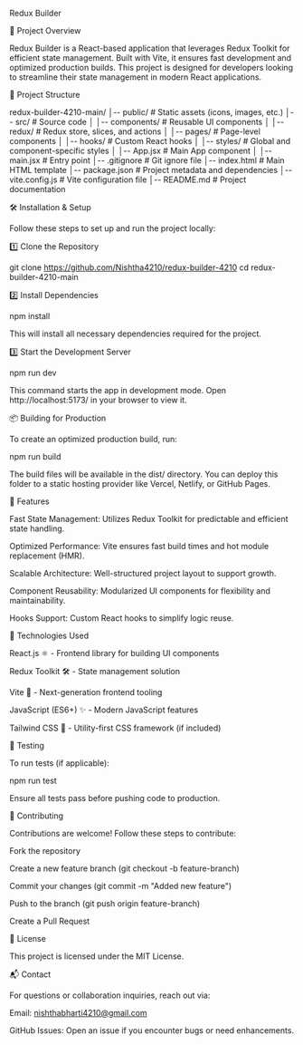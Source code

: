 Redux Builder

🚀 Project Overview

Redux Builder is a React-based application that leverages Redux Toolkit for efficient state management. Built with Vite, it ensures fast development and optimized production builds. This project is designed for developers looking to streamline their state management in modern React applications.

📂 Project Structure

redux-builder-4210-main/
│-- public/             # Static assets (icons, images, etc.)
│-- src/               # Source code
│   │-- components/    # Reusable UI components
│   │-- redux/         # Redux store, slices, and actions
│   │-- pages/         # Page-level components
│   │-- hooks/         # Custom React hooks
│   │-- styles/        # Global and component-specific styles
│   │-- App.jsx        # Main App component
│   │-- main.jsx       # Entry point
│-- .gitignore         # Git ignore file
│-- index.html         # Main HTML template
│-- package.json       # Project metadata and dependencies
│-- vite.config.js     # Vite configuration file
│-- README.md          # Project documentation

🛠️ Installation & Setup

Follow these steps to set up and run the project locally:

1️⃣ Clone the Repository

git clone <https://github.com/Nishtha4210/redux-builder-4210>
cd redux-builder-4210-main

2️⃣ Install Dependencies

npm install

This will install all necessary dependencies required for the project.

3️⃣ Start the Development Server

npm run dev

This command starts the app in development mode. Open http://localhost:5173/ in your browser to view it.

📦 Building for Production

To create an optimized production build, run:

npm run build

The build files will be available in the dist/ directory. You can deploy this folder to a static hosting provider like Vercel, Netlify, or GitHub Pages.

🚀 Features

Fast State Management: Utilizes Redux Toolkit for predictable and efficient state handling.

Optimized Performance: Vite ensures fast build times and hot module replacement (HMR).

Scalable Architecture: Well-structured project layout to support growth.

Component Reusability: Modularized UI components for flexibility and maintainability.

Hooks Support: Custom React hooks to simplify logic reuse.

🧩 Technologies Used

React.js ⚛️ - Frontend library for building UI components

Redux Toolkit 🛠️ - State management solution

Vite 🚀 - Next-generation frontend tooling

JavaScript (ES6+) ✨ - Modern JavaScript features

Tailwind CSS 🎨 - Utility-first CSS framework (if included)

🧪 Testing

To run tests (if applicable):

npm run test

Ensure all tests pass before pushing code to production.

🤝 Contributing

Contributions are welcome! Follow these steps to contribute:

Fork the repository

Create a new feature branch (git checkout -b feature-branch)

Commit your changes (git commit -m "Added new feature")

Push to the branch (git push origin feature-branch)

Create a Pull Request

📜 License

This project is licensed under the MIT License.

📬 Contact

For questions or collaboration inquiries, reach out via:

Email: nishthabharti4210@gmail.com

GitHub Issues: Open an issue if you encounter bugs or need enhancements.

